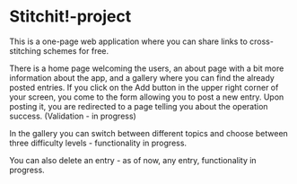 # Stitchit!-project
This is a one-page web application where you can share links to cross-stitching schemes for free.

There is a home page welcoming the users, an about page with a bit more information about the app, and a gallery where you can find the already posted entries. If you click on the Add button in the upper right corner of your screen, you come to the form allowing you to post a new entry. Upon posting it, you are redirected to a page telling you about the operation success. (Validation - in progress)

In the gallery you can switch between different topics and choose between three difficulty levels - functionality in progress.

You can also delete an entry - as of now, any entry, functionality in progress.